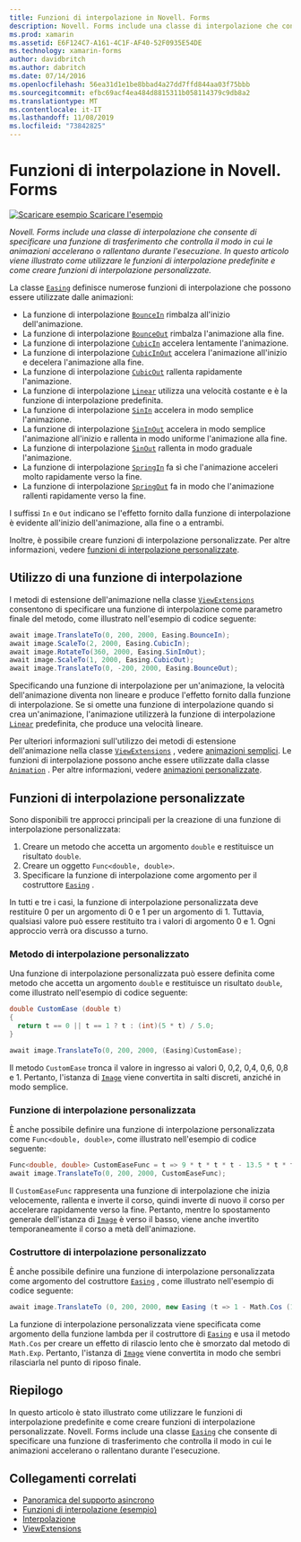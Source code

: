 ```yaml
---
title: Funzioni di interpolazione in Novell. Forms
description: Novell. Forms include una classe di interpolazione che consente di specificare una funzione di trasferimento che controlla il modo in cui le animazioni accelerano o rallentano durante l'esecuzione. In questo articolo viene illustrato come utilizzare le funzioni di interpolazione predefinite e come creare funzioni di interpolazione personalizzate.
ms.prod: xamarin
ms.assetid: E6F124C7-A161-4C1F-AF40-52F0935E54DE
ms.technology: xamarin-forms
author: davidbritch
ms.author: dabritch
ms.date: 07/14/2016
ms.openlocfilehash: 56ea31d1e1be8bbad4a27dd7ffd844aa03f75bbb
ms.sourcegitcommit: efbc69acf4ea484d8815311b058114379c9db8a2
ms.translationtype: MT
ms.contentlocale: it-IT
ms.lasthandoff: 11/08/2019
ms.locfileid: "73842825"
---
```

# <a name="easing-functions-in-xamarinforms"></a>Funzioni di interpolazione in Novell. Forms

[![Scaricare esempio](~/media/shared/download.png) Scaricare l'esempio](https://docs.microsoft.com/samples/xamarin/xamarin-forms-samples/userinterface-animation-easing)

_Novell. Forms include una classe di interpolazione che consente di specificare una funzione di trasferimento che controlla il modo in cui le animazioni accelerano o rallentano durante l'esecuzione. In questo articolo viene illustrato come utilizzare le funzioni di interpolazione predefinite e come creare funzioni di interpolazione personalizzate._

La classe [`Easing`](xref:Xamarin.Forms.Easing) definisce numerose funzioni di interpolazione che possono essere utilizzate dalle animazioni:

- La funzione di interpolazione [`BounceIn`](xref:Xamarin.Forms.Easing.BounceIn) rimbalza all'inizio dell'animazione.
- La funzione di interpolazione [`BounceOut`](xref:Xamarin.Forms.Easing.BounceOut) rimbalza l'animazione alla fine.
- La funzione di interpolazione [`CubicIn`](xref:Xamarin.Forms.Easing.CubicIn) accelera lentamente l'animazione.
- La funzione di interpolazione [`CubicInOut`](xref:Xamarin.Forms.Easing.CubicInOut) accelera l'animazione all'inizio e decelera l'animazione alla fine.
- La funzione di interpolazione [`CubicOut`](xref:Xamarin.Forms.Easing.CubicOut) rallenta rapidamente l'animazione.
- La funzione di interpolazione [`Linear`](xref:Xamarin.Forms.Easing.Linear) utilizza una velocità costante e è la funzione di interpolazione predefinita.
- La funzione di interpolazione [`SinIn`](xref:Xamarin.Forms.Easing.SinIn) accelera in modo semplice l'animazione.
- La funzione di interpolazione [`SinInOut`](xref:Xamarin.Forms.Easing.SinInOut) accelera in modo semplice l'animazione all'inizio e rallenta in modo uniforme l'animazione alla fine.
- La funzione di interpolazione [`SinOut`](xref:Xamarin.Forms.Easing.SinOut) rallenta in modo graduale l'animazione.
- La funzione di interpolazione [`SpringIn`](xref:Xamarin.Forms.Easing.SpringIn) fa sì che l'animazione acceleri molto rapidamente verso la fine.
- La funzione di interpolazione [`SpringOut`](xref:Xamarin.Forms.Easing.SpringOut) fa in modo che l'animazione rallenti rapidamente verso la fine.

I suffissi `In` e `Out` indicano se l'effetto fornito dalla funzione di interpolazione è evidente all'inizio dell'animazione, alla fine o a entrambi.

Inoltre, è possibile creare funzioni di interpolazione personalizzate. Per altre informazioni, vedere [funzioni di interpolazione personalizzate](#customeasing).

## <a name="consuming-an-easing-function"></a>Utilizzo di una funzione di interpolazione

I metodi di estensione dell'animazione nella classe [`ViewExtensions`](xref:Xamarin.Forms.ViewExtensions) consentono di specificare una funzione di interpolazione come parametro finale del metodo, come illustrato nell'esempio di codice seguente:

```csharp
await image.TranslateTo(0, 200, 2000, Easing.BounceIn);
await image.ScaleTo(2, 2000, Easing.CubicIn);
await image.RotateTo(360, 2000, Easing.SinInOut);
await image.ScaleTo(1, 2000, Easing.CubicOut);
await image.TranslateTo(0, -200, 2000, Easing.BounceOut);
```

Specificando una funzione di interpolazione per un'animazione, la velocità dell'animazione diventa non lineare e produce l'effetto fornito dalla funzione di interpolazione. Se si omette una funzione di interpolazione quando si crea un'animazione, l'animazione utilizzerà la funzione di interpolazione [`Linear`](xref:Xamarin.Forms.Easing.Linear) predefinita, che produce una velocità lineare.

Per ulteriori informazioni sull'utilizzo dei metodi di estensione dell'animazione nella classe [`ViewExtensions`](xref:Xamarin.Forms.ViewExtensions) , vedere [animazioni semplici](~/xamarin-forms/user-interface/animation/simple.md). Le funzioni di interpolazione possono anche essere utilizzate dalla classe [`Animation`](xref:Xamarin.Forms.Animation) . Per altre informazioni, vedere [animazioni personalizzate](~/xamarin-forms/user-interface/animation/custom.md).

<a name="customeasing" />

## <a name="custom-easing-functions"></a>Funzioni di interpolazione personalizzate

Sono disponibili tre approcci principali per la creazione di una funzione di interpolazione personalizzata:

1. Creare un metodo che accetta un argomento `double` e restituisce un risultato `double`.
1. Creare un oggetto `Func<double, double>`.
1. Specificare la funzione di interpolazione come argomento per il costruttore [`Easing`](xref:Xamarin.Forms.Easing) .

In tutti e tre i casi, la funzione di interpolazione personalizzata deve restituire 0 per un argomento di 0 e 1 per un argomento di 1. Tuttavia, qualsiasi valore può essere restituito tra i valori di argomento 0 e 1. Ogni approccio verrà ora discusso a turno.

### <a name="custom-easing-method"></a>Metodo di interpolazione personalizzato

Una funzione di interpolazione personalizzata può essere definita come metodo che accetta un argomento `double` e restituisce un risultato `double`, come illustrato nell'esempio di codice seguente:

```csharp
double CustomEase (double t)
{
  return t == 0 || t == 1 ? t : (int)(5 * t) / 5.0;
}

await image.TranslateTo(0, 200, 2000, (Easing)CustomEase);
```

Il metodo `CustomEase` tronca il valore in ingresso ai valori 0, 0,2, 0,4, 0,6, 0,8 e 1. Pertanto, l'istanza di [`Image`](xref:Xamarin.Forms.Image) viene convertita in salti discreti, anziché in modo semplice.

### <a name="custom-easing-func"></a>Funzione di interpolazione personalizzata

È anche possibile definire una funzione di interpolazione personalizzata come `Func<double, double>`, come illustrato nell'esempio di codice seguente:

```csharp
Func<double, double> CustomEaseFunc = t => 9 * t * t * t - 13.5 * t * t + 5.5 * t;
await image.TranslateTo(0, 200, 2000, CustomEaseFunc);
```

Il `CustomEaseFunc` rappresenta una funzione di interpolazione che inizia velocemente, rallenta e inverte il corso, quindi inverte di nuovo il corso per accelerare rapidamente verso la fine. Pertanto, mentre lo spostamento generale dell'istanza di [`Image`](xref:Xamarin.Forms.Image) è verso il basso, viene anche invertito temporaneamente il corso a metà dell'animazione.

### <a name="custom-easing-constructor"></a>Costruttore di interpolazione personalizzato

È anche possibile definire una funzione di interpolazione personalizzata come argomento del costruttore [`Easing`](xref:Xamarin.Forms.Easing) , come illustrato nell'esempio di codice seguente:

```csharp
await image.TranslateTo (0, 200, 2000, new Easing (t => 1 - Math.Cos (10 * Math.PI * t) * Math.Exp (-5 * t)));
```

La funzione di interpolazione personalizzata viene specificata come argomento della funzione lambda per il costruttore di [`Easing`](xref:Xamarin.Forms.Easing) e usa il metodo `Math.Cos` per creare un effetto di rilascio lento che è smorzato dal metodo di `Math.Exp`. Pertanto, l'istanza di [`Image`](xref:Xamarin.Forms.Image) viene convertita in modo che sembri rilasciarla nel punto di riposo finale.

## <a name="summary"></a>Riepilogo

In questo articolo è stato illustrato come utilizzare le funzioni di interpolazione predefinite e come creare funzioni di interpolazione personalizzate. Novell. Forms include una classe [`Easing`](xref:Xamarin.Forms.Easing) che consente di specificare una funzione di trasferimento che controlla il modo in cui le animazioni accelerano o rallentano durante l'esecuzione.

## <a name="related-links"></a>Collegamenti correlati

- [Panoramica del supporto asincrono](~/cross-platform/platform/async.md)
- [Funzioni di interpolazione (esempio)](https://docs.microsoft.com/samples/xamarin/xamarin-forms-samples/userinterface-animation-easing)
- [Interpolazione](xref:Xamarin.Forms.Easing)
- [ViewExtensions](xref:Xamarin.Forms.ViewExtensions)
